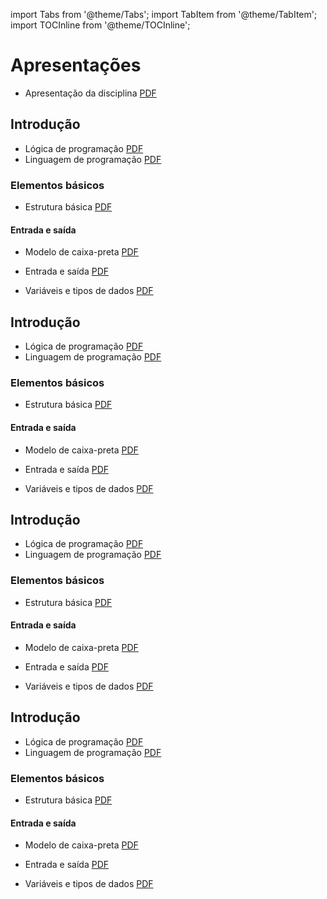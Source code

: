 import Tabs from '@theme/Tabs';
import TabItem from '@theme/TabItem';
import TOCInline from '@theme/TOCInline';

# Apresentações

- Apresentação da disciplina [PDF](./slides/_000-intro.slides.pdf)

<Tabs groupId='language'>
<TabItem value="pseudocodigo" label="Pseudocódigo" default>

## Introdução
- Lógica de programação [PDF](pathname:///slides/Algoritmos/01-Introducao/02-Logica_de_programacao.md.pseudocodigo.slides.pdf)
- Linguagem de programação [PDF](pathname:///slides/Algoritmos/01-Introducao/03-Linguagem_de_programacao.md.pseudocodigo.slides.pdf)

### Elementos básicos
- Estrutura básica [PDF](pathname:///slides/Algoritmos/02-Basicos/01-Estrutura_basica.md.pseudocodigo.slides.pdf)

#### Entrada e saída
- Modelo de caixa-preta [PDF](pathname:///slides/Algoritmos/02-Basicos/02-Entrada_e_saida/01-Modelo_caixa_preta.md.pseudocodigo.slides.pdf)
- Entrada e saída [PDF](pathname:///slides/Algoritmos/02-Basicos/02-Entrada_e_saida/02-Entrada_saida.md.pseudocodigo.slides.pdf)


- Variáveis e tipos de dados [PDF](pathname:///slides/Algoritmos/02-Basicos/03-Variaveis_tipos_de_dados.md.pseudocodigo.slides.pdf)

</TabItem>
<TabItem value="java" label="Java">

## Introdução
- Lógica de programação [PDF](pathname:///slides/Algoritmos/01-Introducao/02-Logica_de_programacao.md.java.slides.pdf)
- Linguagem de programação [PDF](pathname:///slides/Algoritmos/01-Introducao/03-Linguagem_de_programacao.md.java.slides.pdf)

### Elementos básicos
- Estrutura básica [PDF](pathname:///slides/Algoritmos/02-Basicos/01-Estrutura_basica.md.java.slides.pdf)

#### Entrada e saída
- Modelo de caixa-preta [PDF](pathname:///slides/Algoritmos/02-Basicos/02-Entrada_e_saida/01-Modelo_caixa_preta.md.java.slides.pdf)
- Entrada e saída [PDF](pathname:///slides/Algoritmos/02-Basicos/02-Entrada_e_saida/02-Entrada_saida.md.java.slides.pdf)


- Variáveis e tipos de dados [PDF](pathname:///slides/Algoritmos/02-Basicos/03-Variaveis_tipos_de_dados.md.java.slides.pdf)

</TabItem>
<TabItem value="python" label="Python">

## Introdução
- Lógica de programação [PDF](pathname:///slides/Algoritmos/01-Introducao/02-Logica_de_programacao.md.python.slides.pdf)
- Linguagem de programação [PDF](pathname:///slides/Algoritmos/01-Introducao/03-Linguagem_de_programacao.md.python.slides.pdf)

### Elementos básicos
- Estrutura básica [PDF](pathname:///slides/Algoritmos/02-Basicos/01-Estrutura_basica.md.python.slides.pdf)

#### Entrada e saída
- Modelo de caixa-preta [PDF](pathname:///slides/Algoritmos/02-Basicos/02-Entrada_e_saida/01-Modelo_caixa_preta.md.python.slides.pdf)
- Entrada e saída [PDF](pathname:///slides/Algoritmos/02-Basicos/02-Entrada_e_saida/02-Entrada_saida.md.python.slides.pdf)


- Variáveis e tipos de dados [PDF](pathname:///slides/Algoritmos/02-Basicos/03-Variaveis_tipos_de_dados.md.python.slides.pdf)

</TabItem>

<TabItem value="c" label="C">

## Introdução
- Lógica de programação [PDF](pathname:///slides/Algoritmos/01-Introducao/02-Logica_de_programacao.md.c.slides.pdf)
- Linguagem de programação [PDF](pathname:///slides/Algoritmos/01-Introducao/03-Linguagem_de_programacao.md.c.slides.pdf)

### Elementos básicos
- Estrutura básica [PDF](pathname:///slides/Algoritmos/02-Basicos/01-Estrutura_basica.md.c.slides.pdf)

#### Entrada e saída
- Modelo de caixa-preta [PDF](pathname:///slides/Algoritmos/02-Basicos/02-Entrada_e_saida/01-Modelo_caixa_preta.md.c.slides.pdf)
- Entrada e saída [PDF](pathname:///slides/Algoritmos/02-Basicos/02-Entrada_e_saida/02-Entrada_saida.md.c.slides.pdf)


- Variáveis e tipos de dados [PDF](pathname:///slides/Algoritmos/02-Basicos/03-Variaveis_tipos_de_dados.md.c.slides.pdf)

</TabItem>

</Tabs>
